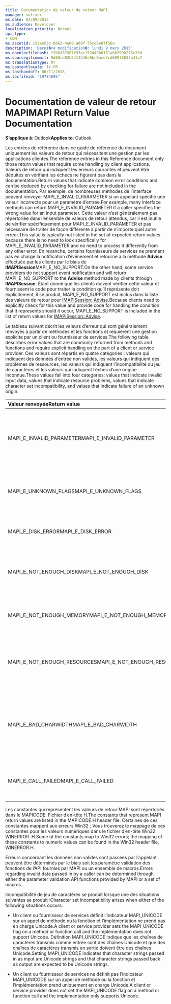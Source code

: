 ```yaml
---
title: Documentation de valeur de retour MAPI
manager: soliver
ms.date: 03/09/2015
ms.audience: Developer
localization_priority: Normal
api_type:
- COM
ms.assetid: c32ee53c-b063-4a00-a6bf-75ce5e07f56a
description: 'Derni�re modification�: lundi 9 mars 2015'
ms.openlocfilehash: f2b8f87987f93ec152d4986131a6b7990273c28d
ms.sourcegitcommit: 9d60cd82b5413446e5bc8ace2cd689f683fb41a7
ms.translationtype: MT
ms.contentlocale: fr-FR
ms.lasthandoff: 06/11/2018
ms.locfileid: "19784695"
---
```

# <a name="mapi-return-value-documentation"></a><span data-ttu-id="de07a-103">Documentation de valeur de retour MAPI</span><span class="sxs-lookup"><span data-stu-id="de07a-103">MAPI Return Value Documentation</span></span>

  
  
<span data-ttu-id="de07a-104">**S’applique à**: Outlook</span><span class="sxs-lookup"><span data-stu-id="de07a-104">**Applies to**: Outlook</span></span> 
  
<span data-ttu-id="de07a-105">Les entrées de référence dans ce guide de référence du document uniquement les valeurs de retour qui nécessitent une gestion par les applications clientes.</span><span class="sxs-lookup"><span data-stu-id="de07a-105">The reference entries in this Reference document only those return values that require some handling by client applications.</span></span> <span data-ttu-id="de07a-106">Valeurs de retour qui indiquent les erreurs courantes et peuvent être déduites en vérifiant les échecs ne figurent pas dans la documentation.</span><span class="sxs-lookup"><span data-stu-id="de07a-106">Return values that indicate common error conditions and can be deduced by checking for failure are not included in the documentation.</span></span> <span data-ttu-id="de07a-107">Par exemple, de nombreuses méthodes de l’interface peuvent renvoyer MAPI_E_INVALID_PARAMETER si un appelant spécifie une valeur incorrecte pour un paramètre d’entrée.</span><span class="sxs-lookup"><span data-stu-id="de07a-107">For example, many interface methods can return MAPI_E_INVALID_PARAMETER if a caller specifies the wrong value for an input parameter.</span></span> <span data-ttu-id="de07a-108">Cette valeur n’est généralement pas répertoriée dans l’ensemble de valeurs de retour attendus, car il est inutile de vérifier spécifiquement pour MAPI_E_INVALID_PARAMETER et pas nécessaire de traiter de façon différente à partir de n’importe quel autre erreur.</span><span class="sxs-lookup"><span data-stu-id="de07a-108">This value is typically not listed in the set of expected return values because there is no need to look specifically for MAPI_E_INVALID_PARAMETER and no need to process it differently from any other error.</span></span> <span data-ttu-id="de07a-109">En revanche, certains fournisseurs de services ne prennent pas en charge la notification d’événement et retourne à la méthode **Advise** effectuée par les clients par le biais de **IMAPISession**MAPI_E_NO_SUPPORT.</span><span class="sxs-lookup"><span data-stu-id="de07a-109">On the other hand, some service providers do not support event notification and will return MAPI_E_NO_SUPPORT to the **Advise** method made by clients through **IMAPISession**.</span></span> <span data-ttu-id="de07a-110">Étant donné que les clients doivent vérifier cette valeur et fournissent le code pour traiter la condition qu’il représente doit explicitement, il se produit, MAPI_E_NO_SUPPORT est inclus dans la liste des valeurs de retour pour [IMAPISession::Advise](imapisession-advise.md).</span><span class="sxs-lookup"><span data-stu-id="de07a-110">Because clients need to explicitly check for this value and provide code for handling the condition that it represents should it occur, MAPI_E_NO_SUPPORT is included in the list of return values for [IMAPISession::Advise](imapisession-advise.md).</span></span>
  
<span data-ttu-id="de07a-111">Le tableau suivant décrit les valeurs d’erreur qui sont généralement renvoyés à partir de méthodes et les fonctions et requièrent une gestion explicite par un client ou fournisseur de services.</span><span class="sxs-lookup"><span data-stu-id="de07a-111">The following table describes error values that are commonly returned from methods and functions and require explicit handling on the part of a client or service provider.</span></span> <span data-ttu-id="de07a-112">Ces valeurs sont répartis en quatre catégories : valeurs qui indiquent des données d’entrée non valides, les valeurs qui indiquent des problèmes de ressources, les valeurs qui indiquent l’incompatibilité du jeu de caractères et les valeurs qui indiquent l’échec d’une origine inconnue.</span><span class="sxs-lookup"><span data-stu-id="de07a-112">These values fall into four categories: values that indicate invalid input data, values that indicate resource problems, values that indicate character set incompatibility, and values that indicate failure of an unknown origin.</span></span>
  
|<span data-ttu-id="de07a-113">**Valeur renvoyée**</span><span class="sxs-lookup"><span data-stu-id="de07a-113">**Return value**</span></span>|<span data-ttu-id="de07a-114">**Description**</span><span class="sxs-lookup"><span data-stu-id="de07a-114">**Description**</span></span>|
|:-----|:-----|
|<span data-ttu-id="de07a-115">MAPI_E_INVALID_PARAMETER</span><span class="sxs-lookup"><span data-stu-id="de07a-115">MAPI_E_INVALID_PARAMETER</span></span>  <br/> |<span data-ttu-id="de07a-116">Un ou plusieurs des paramètres transmis à la méthode ou fonctions ne sont pas valides.</span><span class="sxs-lookup"><span data-stu-id="de07a-116">One or more of the parameters passed into the method or functions were not valid.</span></span>  <br/> |
|<span data-ttu-id="de07a-117">MAPI_E_UNKNOWN_FLAGS</span><span class="sxs-lookup"><span data-stu-id="de07a-117">MAPI_E_UNKNOWN_FLAGS</span></span>  <br/> |<span data-ttu-id="de07a-118">Une ou plusieurs valeurs pour un paramètre indicateurs ne sont pas valides.</span><span class="sxs-lookup"><span data-stu-id="de07a-118">One or more values for a flags parameter were not valid.</span></span>  <br/> |
|<span data-ttu-id="de07a-119">MAPI_E_DISK_ERROR</span><span class="sxs-lookup"><span data-stu-id="de07a-119">MAPI_E_DISK_ERROR</span></span>  <br/> |<span data-ttu-id="de07a-120">Il y a un problème d’écriture ou de lecture à partir du disque.</span><span class="sxs-lookup"><span data-stu-id="de07a-120">There was a problem writing to or reading from disk.</span></span>  <br/> |
|<span data-ttu-id="de07a-121">MAPI_E_NOT_ENOUGH_DISK</span><span class="sxs-lookup"><span data-stu-id="de07a-121">MAPI_E_NOT_ENOUGH_DISK</span></span>  <br/> |<span data-ttu-id="de07a-122">Pas de suffisamment d’espace disque était disponible pour terminer l’opération.</span><span class="sxs-lookup"><span data-stu-id="de07a-122">Not enough disk space was available to complete the operation.</span></span>  <br/> |
|<span data-ttu-id="de07a-123">MAPI_E_NOT_ENOUGH_MEMORY</span><span class="sxs-lookup"><span data-stu-id="de07a-123">MAPI_E_NOT_ENOUGH_MEMORY</span></span>  <br/> |<span data-ttu-id="de07a-124">Mémoire insuffisante était disponible pour terminer l’opération.</span><span class="sxs-lookup"><span data-stu-id="de07a-124">Not enough memory was available to complete the operation.</span></span>  <br/> |
|<span data-ttu-id="de07a-125">MAPI_E_NOT_ENOUGH_RESOURCES</span><span class="sxs-lookup"><span data-stu-id="de07a-125">MAPI_E_NOT_ENOUGH_RESOURCES</span></span>  <br/> |<span data-ttu-id="de07a-126">Pas de suffisamment de ressources système était disponibles pour terminer l’opération.</span><span class="sxs-lookup"><span data-stu-id="de07a-126">Not enough system resources were available to complete the operation.</span></span>  <br/> |
|<span data-ttu-id="de07a-127">MAPI_E_BAD_CHARWIDTH</span><span class="sxs-lookup"><span data-stu-id="de07a-127">MAPI_E_BAD_CHARWIDTH</span></span>  <br/> |<span data-ttu-id="de07a-128">Il existe une incompatibilité dans les jeux de caractères pris en charge par l’appelant et l’implémentation.</span><span class="sxs-lookup"><span data-stu-id="de07a-128">An incompatibility exists in the character sets supported by the caller and the implementation.</span></span>  <br/> |
|<span data-ttu-id="de07a-129">MAPI_E_CALL_FAILED</span><span class="sxs-lookup"><span data-stu-id="de07a-129">MAPI_E_CALL_FAILED</span></span>  <br/> |<span data-ttu-id="de07a-130">Une erreur d’origine inattendu ou inconnu s’est produite.</span><span class="sxs-lookup"><span data-stu-id="de07a-130">An error of unexpected or unknown origin occurred.</span></span>  <br/> |
   
<span data-ttu-id="de07a-131">Les constantes qui représentent les valeurs de retour MAPI sont répertoriés dans le MAPICODE. Fichier d’en-tête H.</span><span class="sxs-lookup"><span data-stu-id="de07a-131">The constants that represent MAPI return values are listed in the MAPICODE.H header file.</span></span> <span data-ttu-id="de07a-132">Certaines de ces constantes mappent aux erreurs Win32 ; Vous trouverez le mappage de ces constantes pour les valeurs numériques dans le fichier d’en-tête Win32 WINERROR. H.</span><span class="sxs-lookup"><span data-stu-id="de07a-132">Some of the constants map to Win32 errors; the mapping of these constants to numeric values can be found in the Win32 header file, WINERROR.H.</span></span>
  
<span data-ttu-id="de07a-133">Erreurs concernant les données non valides sont passées par l’appelant peuvent être déterminés par le biais soit les paramètre validation des fonctions de l’API fournies par MAPI ou un ensemble de macros.</span><span class="sxs-lookup"><span data-stu-id="de07a-133">Errors regarding invalid data passed in by a caller can be determined through either the parameter validation API functions provided by MAPI or a set of macros.</span></span> 
  
<span data-ttu-id="de07a-134">Incompatibilité de jeu de caractères se produit lorsque une des situations suivantes se produit :</span><span class="sxs-lookup"><span data-stu-id="de07a-134">Character set incompatibility arises when either of the following situations occurs:</span></span>
  
- <span data-ttu-id="de07a-135">Un client ou fournisseur de services définit l’indicateur MAPI_UNICODE sur un appel de méthode ou la fonction et l’implémentation ne prend pas en charge Unicode.</span><span class="sxs-lookup"><span data-stu-id="de07a-135">A client or service provider sets the MAPI_UNICODE flag on a method or function call and the implementation does not support Unicode.</span></span> <span data-ttu-id="de07a-136">Définition MAPI_UNICODE indique que les chaînes de caractères transmis comme entrée sont des chaînes Unicode et que des chaînes de caractères transmis en sortie doivent être des chaînes Unicode.</span><span class="sxs-lookup"><span data-stu-id="de07a-136">Setting MAPI_UNICODE indicates that character strings passed in as input are Unicode strings and that character strings passed back as output are expected to be Unicode strings.</span></span>
    
- <span data-ttu-id="de07a-137">Un client ou fournisseur de services ne définit pas l’indicateur MAPI_UNICODE sur un appel de méthode ou la fonction et l’implémentation prend uniquement en charge Unicode.</span><span class="sxs-lookup"><span data-stu-id="de07a-137">A client or service provider does not set the MAPI_UNICODE flag on a method or function call and the implementation only supports Unicode.</span></span>
    


